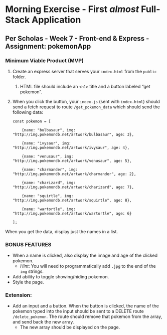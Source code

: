 # Morning Exercise - First _almost_ Full-Stack Application

## Per Scholas - Week 7 - Front-end & Express - Assignment: pokemonApp

### Minimum Viable Product (MVP)

1. Create an express server that serves your `index.html` from the `public` folder.
    1. HTML file should include an `<h1>` title and a button labeled “get pokemon”.
1. When you click the button, your `index.js` (sent with `index.html`) should send a fetch request to route `/get_pokemon_data` which should send the following data:

    ```
    const pokemon = [

        {name: "bulbasaur", img: "http://img.pokemondb.net/artwork/bulbasaur", age: 3},

        {name: "ivysaur", img: "http://img.pokemondb.net/artwork/ivysaur", age: 4},

        {name: "venusaur", img: "http://img.pokemondb.net/artwork/venusaur", age: 5},

        {name: "charmander", img: "http://img.pokemondb.net/artwork/charmander", age: 2},

        {name: "charizard", img: "http://img.pokemondb.net/artwork/charizard", age: 7},

        {name: "squirtle", img: "http://img.pokemondb.net/artwork/squirtle", age: 8},

        {name: "wartortle", img: "http://img.pokemondb.net/artwork/wartortle", age: 6}

    ];
    ```

When you get the data, display just the names in a list.

### BONUS FEATURES

- When a name is clicked, also display the image and age of the clicked pokemon.
    + _Hint_: You will need to programmatically add `.jpg` to the end of the `img` strings.
- Add ability to toggle showing/hiding pokemon.
- Style the page.

### Extension:

- Add an input and a button. When the button is clicked, the name of the pokemon typed into the input should be sent to a DELETE route `/delete_pokemon`. The route should remove that pokemon from the array, and send back the new array.
    + The new array should be displayed on the page.
